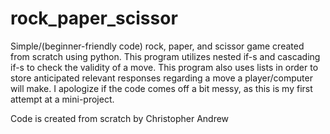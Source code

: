 # rock_paper_scissor
Simple/(beginner-friendly code) rock, paper, and scissor game created from scratch using python.
This program utilizes nested if-s and cascading if-s to check the validity of a move.
This program also uses lists in order to store anticipated relevant responses regarding a move a player/computer will make.
I apologize if the code comes off a bit messy, as this is my first attempt at a mini-project.

Code is created from scratch by Christopher Andrew
